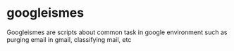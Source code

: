 # googleismes

Googleismes are scripts about common task in google environment such as purging email in gmail, classifying mail, etc

